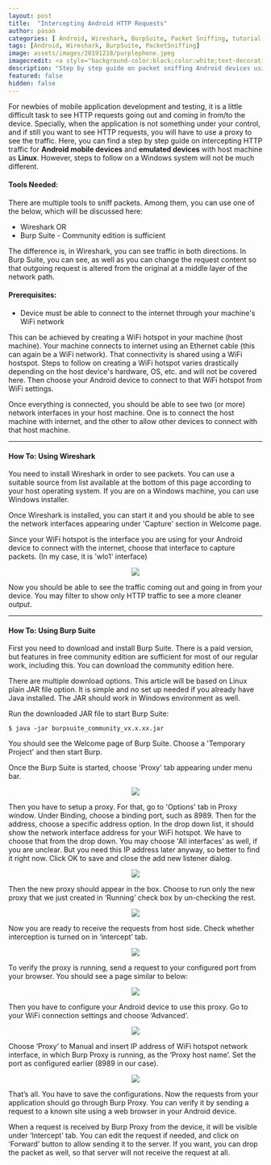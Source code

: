 ```yaml
---
layout: post
title:  "Intercepting Android HTTP Requests"
author: pasan
categories: [ Android, Wireshark, BurpSuite, Packet Sniffing, tutorial ]
tags: [Android, Wireshark, BurpSuite, PacketSniffing]
image: assets/images/20191218/purplephone.jpeg
imagecredit: <a style="background-color:black;color:white;text-decoration:none;padding:4px 6px;font-family:-apple-system, BlinkMacSystemFont, &quot;San Francisco&quot;, &quot;Helvetica Neue&quot;, Helvetica, Ubuntu, Roboto, Noto, &quot;Segoe UI&quot;, Arial, sans-serif;font-size:12px;font-weight:bold;line-height:1.2;display:inline-block;border-radius:3px" href="https://unsplash.com/@jonah_jpg?utm_medium=referral&amp;utm_campaign=photographer-credit&amp;utm_content=creditBadge" target="_blank" rel="noopener noreferrer" title="Download free do whatever you want high-resolution photos from Jonah Pettrich"><span style="display:inline-block;padding:2px 3px"><svg xmlns="http://www.w3.org/2000/svg" style="height:12px;width:auto;position:relative;vertical-align:middle;top:-2px;fill:white" viewBox="0 0 32 32"><title>unsplash-logo</title><path d="M10 9V0h12v9H10zm12 5h10v18H0V14h10v9h12v-9z"></path></svg></span><span style="display:inline-block;padding:2px 3px">Jonah Pettrich</span></a>
description: "Step by step guide on packet sniffing Android devices using Wireshark or Burp Proxy."
featured: false
hidden: false
---
```


For newbies of mobile application development and testing, it is a little difficult task to see HTTP requests going out and coming in from/to the device. Specially, when the application is not something under your control, and if still you want to see HTTP requests, you will have to use a proxy to see the traffic. Here, you can find a step by step guide on intercepting HTTP traffic for **Android mobile devices** and **emulated devices** with host machine as **Linux**. However, steps to follow on a Windows system will not be much different.

#### Tools Needed:

There are multiple tools to sniff packets. Among them, you can use one of the below, which will be discussed here:

- Wireshark OR
- Burp Suite - Community edition is sufficient

The difference is, in Wireshark, you can see traffic in both directions. In Burp Suite, you can see, as well as you can change the request content so that outgoing request is altered from the original at a middle layer of the network path.

#### Prerequisites:

- Device must be able to connect to the internet through your machine's WiFi network

This can be achieved by creating a WiFi hotspot in your machine (host machine). Your machine connects to internet using an Ethernet cable (this can again be a WiFi network). That connectivity is shared using a WiFi hostspot. Steps to follow on creating a WiFi hotspot varies drastically depending on the host device's hardware, OS, etc. and will not be covered here. Then choose your Android device to connect to that WiFi hotspot from WiFi settings.

Once everything is connected, you should be able to see two (or more) network interfaces in your host machine. One is to connect the host machine with internet, and the other to allow other devices to connect with that host machine.

***

#### How To: Using Wireshark

You need to install Wireshark in order to see packets. You can use a suitable source from list available at the bottom of this page according to your host operating system. If you are on a Windows machine, you can use Windows installer.

Once Wireshark is installed, you can start it and you should be able to see the network interfaces appearing under 'Capture' section in Welcome page.

Since your WiFi hotspot is the interface you are using for your Android device to connect with the internet, choose that interface to capture packets. (In my case, it is 'wlo1' interface)

<p align="center">
  <img src="/assets/images/20191218/wireshark.png">
</p>

Now you should be able to see the traffic coming out and going in from your device. You may filter to show only HTTP traffic to see a more cleaner output.

***

#### How To: Using Burp Suite

First you need to download and install Burp Suite. There is a paid version, but features in free community edition are sufficient for most of our regular work, including this. You can download the community edition here.

There are multiple download options. This article will be based on Linux plain JAR file option. It is simple and no set up needed if you already have Java installed. The JAR should work in Windows environment as well.

Run the downloaded JAR file to start Burp Suite:

```shell
$ java -jar burpsuite_community_vx.x.xx.jar
```

You should see the Welcome page of Burp Suite. Choose a 'Temporary Project' and then start Burp.

Once the Burp Suite is started, choose 'Proxy' tab appearing under menu bar.

<p align="center">
  <img src="/assets/images/20191218/burp_proxy1.png">
</p>

Then you have to setup a proxy. For that, go to 'Options' tab in Proxy window. Under Binding, choose a binding port, such as 8989. Then for the address, choose a specific address option. In the drop down list, it should show the network interface address for your WiFi hotspot. We have to choose that from the drop down. You may choose 'All interfaces' as well, if you are unclear. But you need this IP address later anyway, so better to find it right now. Click OK to save and close the add new listener dialog.

<p align="center">
  <img src="/assets/images/20191218/new_proxy.png">
</p>

Then the new proxy should appear in the box. Choose to run only the new proxy that we just created in ‘Running’ check box by un-checking the rest.

<p align="center">
  <img src="/assets/images/20191218/proxy_list.png">
</p>

Now you are ready to receive the requests from host side. Check whether interception is turned on in ‘intercept’ tab.

<p align="center">
  <img src="/assets/images/20191218/intercept_on.png">
</p>

To verify the proxy is running, send a request to your configured port from your browser. You should see a page similar to below:

<p align="center">
  <img src="/assets/images/20191218/proxy_running.png">
</p>

Then you have to configure your Android device to use this proxy. Go to your WiFi connection settings and choose ‘Advanced’.

<p align="center">
  <img src="/assets/images/20191218/wifi_setting.jpg">
</p>

Choose ‘Proxy’ to Manual and insert IP address of WiFi hotspot network interface, in which Burp Proxy is running, as the ‘Proxy host name’. Set the port as configured earlier (8989 in our case).

<p align="center">
  <img src="/assets/images/20191218/advanced_settings.JPEG">
</p>

That’s all. You have to save the configurations. Now the requests from your application should go through Burp Proxy. You can verify it by sending a request to a known site using a web browser in your Android device.

When a request is received by Burp Proxy from the device, it will be visible under ‘Intercept’ tab. You can edit the request if needed, and click on ‘Forward’ button to allow sending it to the server. If you want, you can drop the packet as well, so that server will not receive the request at all.
